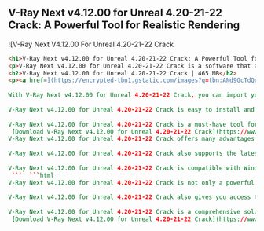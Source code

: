 ## V-Ray Next v4.12.00 for Unreal 4.20-21-22 Crack: A Powerful Tool for Realistic Rendering

 
![V-Ray Next V4.12.00 For Unreal 4.20-21-22 Crack 
```html
<h1>V-Ray Next v4.12.00 for Unreal 4.20-21-22 Crack: A Powerful Tool for Realistic Rendering</h1>
<p>V-Ray Next v4.12.00 for Unreal 4.20-21-22 Crack is a software that allows you to create stunning photorealistic images and animations using the Unreal Engine. V-Ray Next is the latest version of the popular V-Ray renderer, which has been optimized for Unreal and supports features such as ray tracing, global illumination, physical materials, and more.</p>
<h2>V-Ray Next v4.12.00 for Unreal 4.20-21-22 Crack | 465 MB</h2>
<p><a href=](https://encrypted-tbn1.gstatic.com/images?q=tbn:ANd9GcTdQrSMCnlEjpC3uInVa4sID6rJZO_8Te__81lfYH0CVdBCkwx6mL1xbHGI)**Download**
 
With V-Ray Next v4.12.00 for Unreal 4.20-21-22 Crack, you can import your existing V-Ray scenes from 3ds Max, Maya, SketchUp, or Rhino and render them directly in Unreal with minimal adjustments. You can also use the native Unreal tools and assets to enhance your scenes with dynamic lighting, post-processing effects, and interactive VR.
 
V-Ray Next v4.12.00 for Unreal 4.20-21-22 Crack is easy to install and use, and it comes with a comprehensive documentation and tutorial videos to help you get started. You can download the crack file from the link below and enjoy the full features of V-Ray Next for Unreal without any limitations.
 
V-Ray Next v4.12.00 for Unreal 4.20-21-22 Crack is a must-have tool for anyone who wants to create realistic and immersive visuals using the Unreal Engine. Whether you are an architect, designer, game developer, or filmmaker, you will find V-Ray Next for Unreal to be a valuable addition to your workflow.
 [Download V-Ray Next v4.12.00 for Unreal 4.20-21-22 Crack](https://www.vray.com/unreal/download/) ```  ```html 
V-Ray Next v4.12.00 for Unreal 4.20-21-22 Crack offers many advantages over the standard Unreal renderer. For instance, you can use the V-Ray Light Baking feature to bake your lighting and shadows into Unreal lightmaps, which can improve the performance and quality of your scenes. You can also use the V-Ray Denoiser to reduce the noise and render faster with less samples.
 
V-Ray Next v4.12.00 for Unreal 4.20-21-22 Crack also supports the latest Unreal features, such as the Unreal Editor 4.22, which introduces real-time ray tracing and path tracing capabilities. You can use these features to create stunning reflections, refractions, caustics, and global illumination effects in your scenes. You can also use the Unreal Engine's native VR support to preview and interact with your scenes in VR.
 
V-Ray Next v4.12.00 for Unreal 4.20-21-22 Crack is compatible with Windows 10 64-bit operating system and requires Unreal Engine 4.20, 4.21, or 4.22 to run. You also need a GPU that supports DirectX 11 or higher. The crack file is safe and virus-free, and it does not affect the functionality of V-Ray Next or Unreal Engine.
 ```  ```html 
V-Ray Next v4.12.00 for Unreal 4.20-21-22 Crack is not only a powerful tool for rendering, but also a versatile tool for creating and editing materials. You can use the V-Ray Material Editor to create realistic and complex materials using layers, maps, and shaders. You can also use the V-Ray Material Converter to automatically convert your existing Unreal materials to V-Ray materials.
 
V-Ray Next v4.12.00 for Unreal 4.20-21-22 Crack also gives you access to a large library of ready-made materials and textures that you can use in your scenes. You can browse and download hundreds of high-quality materials from the online V-Ray Material Library, or import your own custom materials from other applications. You can also use the V-Ray Texture Tools to create seamless and tileable textures from any image.
 
V-Ray Next v4.12.00 for Unreal 4.20-21-22 Crack is a comprehensive solution for creating realistic and stunning visuals using the Unreal Engine. It combines the power and flexibility of V-Ray with the ease and speed of Unreal, giving you the best of both worlds. You can download the crack file from the link below and start creating amazing scenes with V-Ray Next for Unreal today.
 [Download V-Ray Next v4.12.00 for Unreal 4.20-21-22 Crack](https://www.vray.com/unreal/download/) ``` 0f148eb4a0
